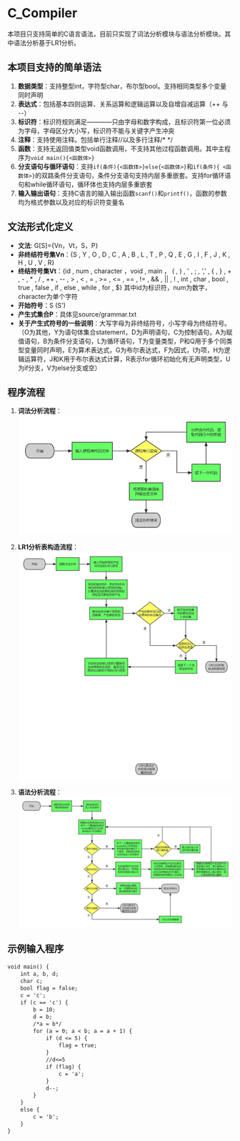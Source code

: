 # C_Compiler
本项目只支持简单的C语言语法，目前只实现了词法分析模块与语法分析模块。其中语法分析基于LR1分析。
## 本项目支持的简单语法
1. **数据类型**：支持整型int，字符型char，布尔型bool。支持相同类型多个变量同时声明
2. **表达式**：包括基本四则运算、关系运算和逻辑运算以及自增自减运算（++ 与 --）
3. **标识符**：标识符规则满足————只由字母和数字构成，且标识符第一位必须为字母，字母区分大小写，标识符不能与关键字产生冲突
4. **注释**：支持使用注释。包括单行注释//以及多行注释/*   */
5. **函数**：支持无返回值类型void函数调用，不支持其他过程函数调用。其中主程序为`void main(){<函数体>}`
6. **分支语句与循环语句**：支持`if(条件){<函数体>}else{<函数体>}`和`if(条件){ <函数体>}`的双路条件分支语句，条件分支语句支持内层多重嵌套。支持for循环语句和while循环语句，循环体也支持内层多重嵌套
7. **输入输出语句**：支持C语言的输入输出函数`scanf()`和`printf()`，函数的参数均为格式参数以及对应的标识符变量名

## 文法形式化定义
+ **文法**: G[S]={Vn，Vt，S，P}
+ **非终结符号集Vn**：{S  ,  Y  ,  O  ,  D  ,  C  ,  A  ,  B  ,  L  ,  T  ,  P  ,  Q  ,  E  ,  G  ,  I  ,  F  ,  J  , K  ,  H  ,  U  ,  V  ,  R}
+ **终结符号集Vt**：{id  ,  num  ,  character  ，void  ,  main   ， (  ,  )  ,  '  ,  ;  ,  ','  ,  {  ,  }  ,  +  ,  -  ,  *  ,  /  ,  ++  ,  --  ,  >  ,  <  ,  =  ,  >=  ,  <=  ,  ==  ,  !=  ,  &&  ,  ||  ,  !  ,  int  ,  char  ,  bool  ,  true  ,  false  ,  if  ,  else  ,  while  ,  for  ,  $}
其中id为标识符，num为数字，character为单个字符
+ **开始符号**：S (S')
+ **产生式集合P**：具体见source/grammar.txt
+ **关于产生式符号的一些说明**：大写字母为非终结符号，小写字母为终结符号。（O为其他，Y为语句体集合statement，D为声明语句，C为控制语句，A为赋值语句，B为条件分支语句，L为循环语句，T为变量类型，P和Q用于多个同类型变量同时声明，E为算术表达式，G为布尔表达式，F为因式，I为项，H为逻辑运算符，J和K用于布尔表达式计算，R表示for循环初始化有无声明类型，U为if分支，V为else分支或空）

## 程序流程

1. **词法分析流程**：
![avater](/figures/lexical_analysis.png)


2. **LR1分析表构造流程**：
![avater](/figures/syntax_analysis1.png)

3. **语法分析流程**：
![avater](/figures/syntax_analysis2.png)


## 示例输入程序
```
void main() {
    int a, b, d;
    char c;
    bool flag = false;
    c = 'c';
    if (c == 'c') {
        b = 10;
        d = b;
        /*a = b*/
        for (a = 0; a < b; a = a + 1) {
            if (d <= 5) {
                flag = true;
            }
            //d<=5 
            if (flag) {
                c = 'a';
            }
            d--;
        }        
    }
    else {
        c = 'b';
    }   
}
```

